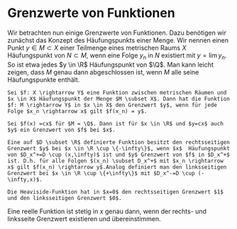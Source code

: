 # Grenzwerte von Funktionen

Wir betrachten nun einige Grenzwerte von Funktionen. Dazu benötigen wir zunächst das Konzept des Häufungspunkts einer Menge. Wir nennen einen Punkt  $y \in M \subset X$ einer Teilmenge eines metrischen Raums $X$ Häufungspunkt von $N \subset M$, wenn eine Folge $y_n$ in $N$ existiert mit $y= \lim y_n$. So ist etwa jedes $y \in \R$ Häufungspunkt von $\Q$. Man kann leicht zeigen, dass $M$ genau dann abgeschlossen ist, wenn $M$ alle seine Häufungspunkte enthält.

````{prf:definition}
Sei $f: X \rightarrow Y$ eine Funktion zwischen metrischen Räumen und $x \in X$ Häufungspunkt der Menge $M \subset X$. Dann hat die Funktion $f: M \rightarrow Y$ in $x \in X$ den Grenzwert $y$, wenn für jede Folge $x_n \rightarrow x$ gilt $f(x_n) = y$.
````

````{prf:example} 
Sei $f(x) =cx$ für $M = \Q$. Dann ist für $x \in \R$ und $y=cx$ auch $y$ ein Grenzwert von $f$ bei $x$.
````

````{prf:definition}
Eine auf $D \subset \R$ definierte Funktion besitzt den rechtsseitigen Grenzwert $y$ bei $x \in \R \cup \{-\infty\}$, wenn $x$  Häufungspunkt von $D_x^+=D \cup (x,\infty)$ ist und $y$ Grenzwert von $f$ in $D_x^+$ ist. D.h. für alle Folgen $(x_n) \subset D_x^+$ mit $x_n \rightarrow x$ gilt $f(x_n) \rightarrow y$.Analog definiert man den linksseitigen Grenzwert bei $x \in \R \cup \{+\infty\}$ mit $D_x^-=D \cup (-\infty,x)$.
````

````{prf:example}
Die Heaviside-Funktion hat in $x=0$ den rechtsseitigen Grenzwert $1$ und den linksseitigen Grenzwert $0$.
````

Eine reelle Funktion ist stetig in $x$ genau dann, wenn der rechts- und linksseite Grenzwert existieren und übereinstimmen.
